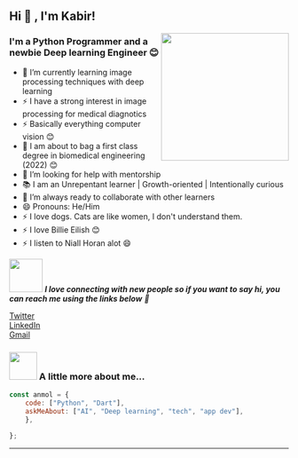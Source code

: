 <h2>Hi 👋 , I'm Kabir!</h2>
<img align='right' src="https://media.giphy.com/media/M9gbBd9nbDrOTu1Mqx/giphy.gif" width="230">

### I'm a Python Programmer and a newbie Deep learning Engineer 😊

- 🌱 I’m currently learning image processing techniques with deep learning
- ⚡ I have a strong interest in image processing for medical diagnotics 
- ⚡ Basically everything computer vision 😊
- 📝 I am about to bag a first class degree in biomedical engineering (2022) 😊
- 🤔 I’m looking for help with mentorship
- 📚 I am an Unrepentant learner | Growth-oriented | Intentionally curious
- 👯 I’m always ready to collaborate with other learners
- 😄 Pronouns: He/Him
- ⚡ I love dogs. Cats are like women, I don't understand them.
- ⚡ I love Billie Eilish 😊
- ⚡ I listen to Niall Horan alot 😄

<img src="https://media.giphy.com/media/LnQjpWaON8nhr21vNW/giphy.gif" width="60"> <em><b>I love connecting with new people so if you want to say hi, you can reach me using the links below</b> 🤙</em>


[Twitter](https://twitter.com/marshallhamzah)
</br>
[LinkedIn](https://www.linkedin.com/in/kabir-muhammad-b82161135)
</br>
[Gmail](muhammadkabirhamzah@gmail.com)

### <img src="https://media.giphy.com/media/VgCDAzcKvsR6OM0uWg/giphy.gif" width="50"> A little more about me...  

```javascript
const anmol = {
    code: ["Python", "Dart"],
    askMeAbout: ["AI", "Deep learning", "tech", "app dev"],
    },
  
};
```


---   


<!--
**Marshall-mk/Marshall-mk** is a ✨ _special_ ✨ repository because its `README.md` (this file) appears on your GitHub profile.

-->
